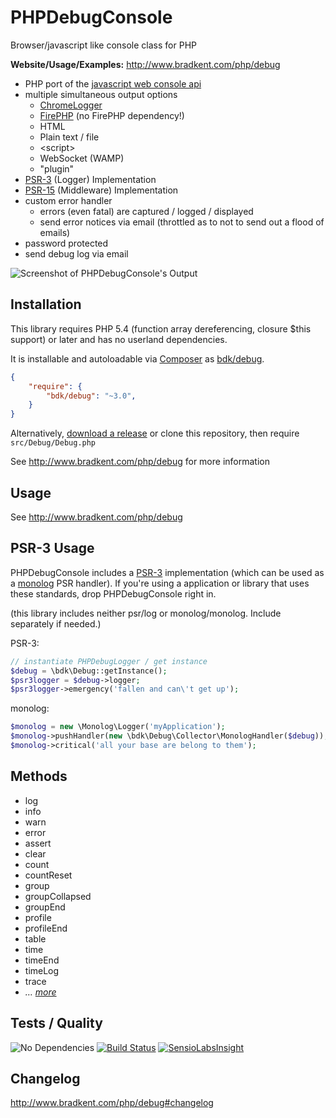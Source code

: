 # PHP&#xfeff;Debug&#xfeff;Console

Browser/javascript like console class for PHP

**Website/Usage/Examples:** <http://www.bradkent.com/php/debug>

* PHP port of the [javascript web console api](https://developer.mozilla.org/en-US/docs/Web/API/console)
* multiple simultaneous output options
  * [ChromeLogger](https://craig.is/writing/chrome-logger/techspecs)
  * [FirePHP](http://www.firephp.org/)  (no FirePHP dependency!)
  * HTML
  * Plain text / file
  * &lt;script&gt;
  * WebSocket (WAMP)
  * "plugin"
* [PSR-3](https://github.com/php-fig/fig-standards/blob/master/accepted/PSR-3-logger-interface.md) (Logger) Implementation
* [PSR-15](https://github.com/php-fig/fig-standards/blob/master/accepted/PSR-15-request-handlers-meta.md) (Middleware) Implementation
* custom error handler
  * errors (even fatal) are captured / logged / displayed
  * send error notices via email (throttled as to not to send out a flood of emails)
* password protected
* send debug log via email

![Screenshot of PHPDebugConsole's Output](http://www.bradkent.com/images/php/screenshot_1.4.png)

## Installation

This library requires PHP 5.4 (function array dereferencing, closure $this support) or later and has no userland dependencies.

It is installable and autoloadable via [Composer](https://getcomposer.org/) as [bdk/debug](https://packagist.org/packages/bdk/debug).

```json
{
    "require": {
        "bdk/debug": "~3.0",
    }
}
```

Alternatively, [download a release](https://github.com/bkdotcom/PHPDebugConsole/releases) or clone this repository, then require `src/Debug/Debug.php`

See <http://www.bradkent.com/php/debug> for more information

## Usage

See <http://www.bradkent.com/php/debug>

## PSR-3 Usage

PHPDebugConsole includes a [PSR-3](https://github.com/php-fig/fig-standards/blob/master/accepted/PSR-3-logger-interface.md) implementation (which can be used as a [monolog](https://github.com/Seldaek/monolog) PSR handler).  If you're using a application or library that uses these standards, drop PHPDebugConsole right in.

(this library includes neither psr/log or monolog/monolog.  Include separately if needed.)

PSR-3:

```php
// instantiate PHPDebugLogger / get instance
$debug = \bdk\Debug::getInstance();
$psr3logger = $debug->logger;
$psr3logger->emergency('fallen and can\'t get up');
```

monolog:

```php
$monolog = new \Monolog\Logger('myApplication');
$monolog->pushHandler(new \bdk\Debug\Collector\MonologHandler($debug));
$monolog->critical('all your base are belong to them');
```

## Methods

* log
* info
* warn
* error
* assert
* clear
* count
* countReset
* group
* groupCollapsed
* groupEnd
* profile
* profileEnd
* table
* time
* timeEnd
* timeLog
* trace
* *&hellip; [more](http://www.bradkent.com/php/debug#methods)*

## Tests / Quality

![No Dependencies](https://img.shields.io/badge/dependencies-none-333333.svg)
[![Build Status](https://img.shields.io/travis/com/bkdotcom/PHPDebugConsole/master.svg)](https://travis-ci.com/bkdotcom/PHPDebugConsole)
[![SensioLabsInsight](https://img.shields.io/sensiolabs/i/789295b4-6040-4367-8fd5-b04a6f0d7a0c.svg)](https://insight.symfony.com/projects/789295b4-6040-4367-8fd5-b04a6f0d7a0c)

## Changelog

<http://www.bradkent.com/php/debug#changelog>
